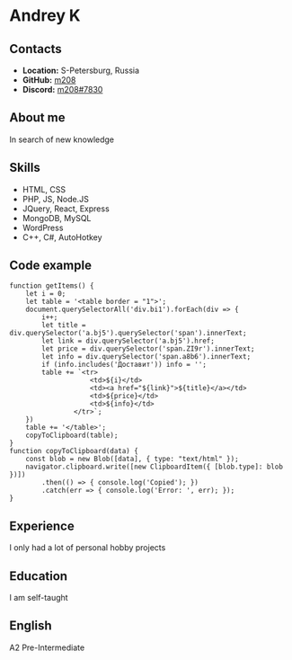 # Andrey K
## Contacts 
* __Location:__ S-Petersburg, Russia
* __GitHub:__ [m208](https://github.com/m208)
* __Discord:__ [m208#7830](https://discordapp.com/users/160452172935462912)
## About me
In search of new knowledge
## Skills
* HTML, CSS
* PHP, JS, Node.JS
* JQuery, React, Express
* MongoDB, MySQL
* WordPress
* C++, C#, AutoHotkey
## Code example
```
function getItems() {
    let i = 0;
    let table = '<table border = "1">';
    document.querySelectorAll('div.bi1').forEach(div => {
        i++;
        let title = div.querySelector('a.bj5').querySelector('span').innerText;
        let link = div.querySelector('a.bj5').href;
        let price = div.querySelector('span.ZI9r').innerText;
        let info = div.querySelector('span.a8b6').innerText;
        if (info.includes('Доставит')) info = '';
        table += `<tr>
                    <td>${i}</td>
                    <td><a href="${link}">${title}</a></td>
                    <td>${price}</td>
                    <td>${info}</td>
                </tr>`;
    })
    table += '</table>';
    copyToClipboard(table);
}
function copyToClipboard(data) {
    const blob = new Blob([data], { type: "text/html" });
    navigator.clipboard.write([new ClipboardItem({ [blob.type]: blob })])
        .then(() => { console.log('Copied'); })
        .catch(err => { console.log('Error: ', err); });
}
```
## Experience
I only had a lot of personal hobby projects
## Education
I am self-taught
## English
A2 Pre-Intermediate